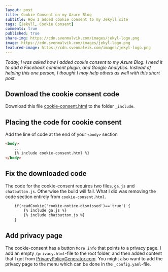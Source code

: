 ```yaml
---
layout: post
title: Cookie Consent on my Azure Blog
subtitle: How I added cookie consent to my Jekyll site
tags: [Jekyll, Cookie Consent]
comments: true
published: true
share-img: https://cdn.svenmalvik.com/images/jekyl-logo.png
image: https://cdn.svenmalvik.com/images/jekyl-logo.png
featured-image: https://cdn.svenmalvik.com/images/jekyl-logo.png
---
```


*Today, I was asked how I added cookie consent to my Azure Blog. I need it to add a Facebook comment plugin, and Google Analytics. Instead of helping this one person, I thought I may help others as well with this short post.*

## Download the cookie consent code

Download this file [cookie-consent.html](https://raw.githubusercontent.com/jhvanderschee/jekyllcodex/gh-pages/_includes/cookie-consent.html) to the folder `_include`.

## Placing the code for cookie consent

Add the line of code at the end of your `<body>` section
```html
<body>
    ...
    {% include cookie-consent.html %}
</body>
```

## Fix the downloaded code

The code for the cookie-consent requires two files, `ga.js` and `chatbutton.js`. Otherwise the build will fail. What I did was removing the code section entirely from `cookie-consent.html`.

```html
    if(readCookie('cookie-notice-dismissed')=='true') {
        {% include ga.js %}
        {% include chatbutton.js %}
    }
```

## Add privacy page

The cookie-consent has a button `More info` that points to a privacy page. I add an empty `/privacy.html`-file to the root folder, and then added content that I got from [PrivacyPolicyGenerator.com](https://www.privacypolicygenerator.info/). You might also want to add the privacy page to the menu which can be done in the `_config.yaml`-file.
